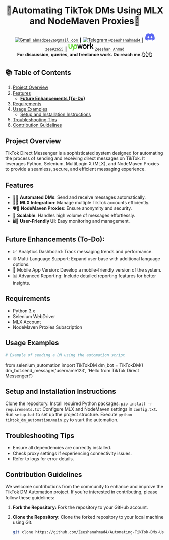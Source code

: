 <h1 align="center">🚀Automating TikTok DMs Using MLX and NodeMaven Proxies💬</h1>

<div align="center">
  <a href="https://mail.google.com/mail/u/?authuser=ahmadzee26@gmail.com">
    <img alt="Gmail" width="30px" src="https://edent.github.io/SuperTinyIcons/images/svg/gmail.svg" />
    <code>ahmadzee26@gmail.com</code>
  </a>
  <span> ┃ </span>
  
  <a href="https://t.me/zeeshanahmad4">
    <img alt="Telegram" width="30px" src="https://edent.github.io/SuperTinyIcons/images/svg/telegram.svg" />
    <code>@zeeshanahmad4</code>
  </a>
  <span> ┃ </span>
  
  <a href="https://discord.com">
    <img alt="Discord" width="30px" src="https://github.com/Zeeshanahmad4/RealEstateMate-WhatsApp-Group-Management-Bot/blob/main/discord-icon-svgrepo-com.svg" />
    <code>zee#2655</code>
  </a>
  <span> ┃ </span>
  
  <a href="https://www.upwork.com/freelancers/zeeshanahmad291">
    <img alt="Upwork" width="80px" src="https://github.com/Zeeshanahmad4/Zeeshanahmad4/blob/main/upwork.svg" />
    <code>Zeeshan Ahmad</code>
  </a>
  
  <br />
  <strong>For discussion, queries, and freelance work. Do reach me.👆👆👆</strong>
</div>


## 📚 Table of Contents

1. [Project Overview](#project-overview)
2. [Features](#features)
    - [**Future Enhancements (To-Do)**](#future-enhancements-to-do)
3. [Requirements](#requirements)
4. [Usage Examples](#usage-examples)
   - [Setup and Installation Instructions](#setup-and-installation-instructions)
5. [Troubleshooting Tips](#troubleshooting-tips)
6. [Contribution Guidelines](#contribution-guidelines)

## Project Overview
TikTok Direct Messenger is a sophisticated system designed for automating the process of sending and receiving direct messages on TikTok. It leverages Python, Selenium, MultiLogin X (MLX), and NodeMaven Proxies to provide a seamless, secure, and efficient messaging experience.

## Features
- 🤖💬 **Automated DMs**: Send and receive messages automatically.
- 🔄📱 **MLX Integration**: Manage multiple TikTok accounts efficiently.
- 🛡️🔄 **NodeMaven Proxies**: Ensure anonymity and security.
- 🚀 **Scalable**: Handles high volume of messages effortlessly.
- 🖥️👤 **User-Friendly UI**: Easy monitoring and management.

## Future Enhancements (To-Do):
- 📈 Analytics Dashboard: Track messaging trends and performance.
- 🌐 Multi-Language Support: Expand user base with additional language options.
- 📱 Mobile App Version: Develop a mobile-friendly version of the system.
- 📊 Advanced Reporting: Include detailed reporting features for better insights.

## Requirements
- Python 3.x
- Selenium WebDriver
- MLX Account
- NodeMaven Proxies Subscription

## Usage Examples
```python
# Example of sending a DM using the automation script 
```
from selenium_automation import TikTokDM
dm_bot = TikTokDM()
dm_bot.send_message('username123', 'Hello from TikTok Direct Messenger!')

## Setup and Installation Instructions
Clone the repository.
Install required Python packages: ```pip install -r requirements.txt```
Configure MLX and NodeMaven settings in ```config.txt```.
Run ```setup.bat``` to set up the project structure.
Execute ```python tiktok_dm_automation/main.py``` to start the automation.

## Troubleshooting Tips
- Ensure all dependencies are correctly installed.
- Check proxy settings if experiencing connectivity issues.
- Refer to logs for error details.

## Contribution Guidelines
We welcome contributions from the community to enhance and improve the TikTok DM Automation project. If you're interested in contributing, please follow these guidelines:

1. **Fork the Repository:** Fork the repository to your GitHub account.

2. **Clone the Repository:** Clone the forked repository to your local machine using Git.

   ```bash
   git clone https://github.com/Zeeshanahmad4/Automating-TikTok-DMs-Using-MLX-and-NodeMaven-Proxies
